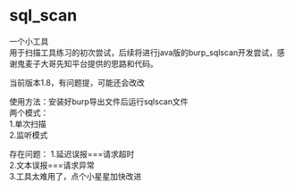 # sql_scan
一个小工具<br>
用于扫描工具练习的初次尝试，后续将进行java版的burp_sqlscan开发尝试，感谢鬼麦子大哥先知平台提供的思路和代码。<br>

当前版本1.8，有问题提，可能还会改改<br>

使用方法：安装好burp导出文件后运行sqlscan文件<br>
两个模式：<br>
1.单次扫描<br>
2.监听模式<br>


存在问题：
1.延迟误报===请求超时<br>
2.文本误报===请求异常<br>
3.工具太难用了，点个小星星加快改进<br>
